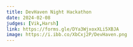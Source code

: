 ```yaml
---
title: DevHaven Night Hackathon
date: 2024-02-08
judges: [Vik,Harsh]
link: https://forms.gle/DYa3WjxoxXLi5XBJA
image: https://i.ibb.co/XbCxj2P/DevHaven.png
---
```

